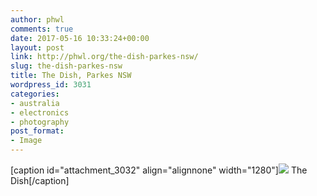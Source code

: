 ```yaml
---
author: phwl
comments: true
date: 2017-05-16 10:33:24+00:00
layout: post
link: http://phwl.org/the-dish-parkes-nsw/
slug: the-dish-parkes-nsw
title: The Dish, Parkes NSW
wordpress_id: 3031
categories:
- australia
- electronics
- photography
post_format:
- Image
---
```


[caption id="attachment_3032" align="alignnone" width="1280"][![](http://phwl.org/wp-content/uploads/2017/05/P5160020.jpg)](http://phwl.org/wp-content/uploads/2017/05/P5160020.jpg) The Dish[/caption]
